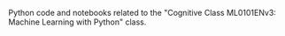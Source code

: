 Python code and notebooks related to the "Cognitive Class ML0101ENv3: Machine Learning with Python" class.
